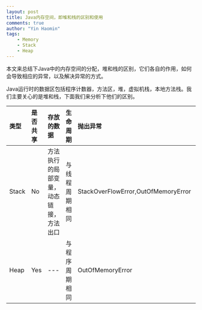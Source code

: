 ```yaml
---
layout: post
title: Java内存空间，即堆和栈的区别和使用
comments: true
author: "Yin Haomin"
tags:
    - Memory
    - Stack
    - Heap
---
```


本文来总结下Java中的内存空间的分配，堆和栈的区别，它们各自的作用，如何会导致相应的异常，以及解决异常的方式。<br>

Java运行时的数据区包括程序计数器，方法区，堆，虚拟机栈，本地方法栈。我们主要关心的是堆和栈，下面我们来分析下他们的区别。<br>

|类型|是否共享|存放的数据|生命周期|抛出异常|Re|
|:-------|:-------|:-------|:-------|:-------|:-------|
|Stack|No|方法执行的局部变量，动态链接，方法出口|与线程周期相同|StackOverFlowError,OutOfMemoryError||
|Heap|Yes|---|与程序周期相同|OutOfMemoryError||

